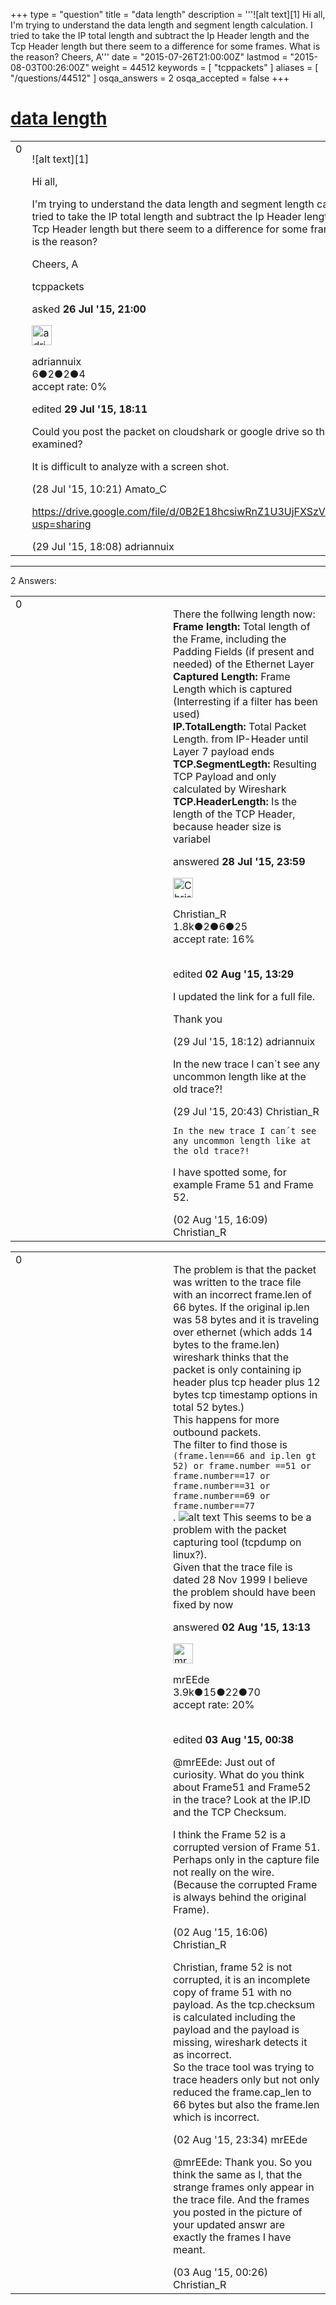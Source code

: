 +++
type = "question"
title = "data length"
description = '''![alt text][1] Hi all, I&#x27;m trying to understand the data length and segment length calculation. I tried to take the IP total length and subtract the Ip Header length and the Tcp Header length but there seem to a difference for some frames. What is the reason? Cheers, A'''
date = "2015-07-26T21:00:00Z"
lastmod = "2015-08-03T00:26:00Z"
weight = 44512
keywords = [ "tcppackets" ]
aliases = [ "/questions/44512" ]
osqa_answers = 2
osqa_accepted = false
+++

<div class="headNormal">

# [data length](/questions/44512/data-length)

</div>

<div id="main-body">

<div id="askform">

<table id="question-table" style="width:100%;"><colgroup><col style="width: 50%" /><col style="width: 50%" /></colgroup><tbody><tr class="odd"><td style="width: 30px; vertical-align: top"><div class="vote-buttons"><span id="post-44512-upvote" class="ajax-command post-vote up" rel="nofollow" title="I like this post (click again to cancel)"> </span><div id="post-44512-score" class="post-score" title="current number of votes">0</div><span id="post-44512-downvote" class="ajax-command post-vote down" rel="nofollow" title="I dont like this post (click again to cancel)"> </span> <span id="favorite-mark" class="ajax-command favorite-mark" rel="nofollow" title="mark/unmark this question as favorite (click again to cancel)"> </span><div id="favorite-count" class="favorite-count"></div></div></td><td><div id="item-right"><div class="question-body"><p>![alt text][1]</p><p>Hi all,</p><p>I'm trying to understand the data length and segment length calculation. I tried to take the IP total length and subtract the Ip Header length and the Tcp Header length but there seem to a difference for some frames. What is the reason?</p><p>Cheers, A</p></div><div id="question-tags" class="tags-container tags"><span class="post-tag tag-link-tcppackets" rel="tag" title="see questions tagged &#39;tcppackets&#39;">tcppackets</span></div><div id="question-controls" class="post-controls"></div><div class="post-update-info-container"><div class="post-update-info post-update-info-user"><p>asked <strong>26 Jul '15, 21:00</strong></p><img src="https://secure.gravatar.com/avatar/4c677562260c945708be7ab99ca96a1e?s=32&amp;d=identicon&amp;r=g" class="gravatar" width="32" height="32" alt="adriannuix&#39;s gravatar image" /><p><span>adriannuix</span><br />
<span class="score" title="6 reputation points">6</span><span title="2 badges"><span class="badge1">●</span><span class="badgecount">2</span></span><span title="2 badges"><span class="silver">●</span><span class="badgecount">2</span></span><span title="4 badges"><span class="bronze">●</span><span class="badgecount">4</span></span><br />
<span class="accept_rate" title="Rate of the user&#39;s accepted answers">accept rate:</span> <span title="adriannuix has no accepted answers">0%</span></p></div><div class="post-update-info post-update-info-edited"><p><span> edited <strong>29 Jul '15, 18:11</strong> </span></p></div></div><div id="comments-container-44512" class="comments-container"><span id="44570"></span><div id="comment-44570" class="comment"><div id="post-44570-score" class="comment-score"></div><div class="comment-text"><p>Could you post the packet on cloudshark or google drive so that it can be examined?</p><p>It is difficult to analyze with a screen shot.</p></div><div id="comment-44570-info" class="comment-info"><span class="comment-age">(28 Jul '15, 10:21)</span> <span class="comment-user userinfo">Amato_C</span></div></div><span id="44613"></span><div id="comment-44613" class="comment"><div id="post-44613-score" class="comment-score"></div><div class="comment-text"><p><a href="https://drive.google.com/file/d/0B2E18hcsiwRnZ1U3UjFXSzVtcnM/view?usp=sharing">https://drive.google.com/file/d/0B2E18hcsiwRnZ1U3UjFXSzVtcnM/view?usp=sharing</a></p></div><div id="comment-44613-info" class="comment-info"><span class="comment-age">(29 Jul '15, 18:08)</span> <span class="comment-user userinfo">adriannuix</span></div></div></div><div id="comment-tools-44512" class="comment-tools"></div><div class="clear"></div><div id="comment-44512-form-container" class="comment-form-container"></div><div class="clear"></div></div></td></tr></tbody></table>

------------------------------------------------------------------------

<div class="tabBar">

<span id="sort-top"></span>

<div class="headQuestions">

2 Answers:

</div>

</div>

<span id="44583"></span>

<div id="answer-container-44583" class="answer">

<table style="width:100%;"><colgroup><col style="width: 50%" /><col style="width: 50%" /></colgroup><tbody><tr class="odd"><td style="width: 30px; vertical-align: top"><div class="vote-buttons"><span id="post-44583-upvote" class="ajax-command post-vote up" rel="nofollow" title="I like this post (click again to cancel)"> </span><div id="post-44583-score" class="post-score" title="current number of votes">0</div><span id="post-44583-downvote" class="ajax-command post-vote down" rel="nofollow" title="I dont like this post (click again to cancel)"> </span></div></td><td><div class="item-right"><div class="answer-body"><p>There the follwing length now:<br />
<strong>Frame length:</strong> Total length of the Frame, including the Padding Fields (if present and needed) of the Ethernet Layer<br />
<strong>Captured Length:</strong> Frame Length which is captured (Interresting if a filter has been used)<br />
<strong>IP.TotalLength:</strong> Total Packet Length. from IP-Header until Layer 7 payload ends<br />
<strong>TCP.SegmentLegth:</strong> Resulting TCP Payload and only calculated by Wireshark<br />
<strong>TCP.HeaderLength:</strong> Is the length of the TCP Header, because header size is variabel</p></div><div class="answer-controls post-controls"></div><div class="post-update-info-container"><div class="post-update-info post-update-info-user"><p>answered <strong>28 Jul '15, 23:59</strong></p><img src="https://secure.gravatar.com/avatar/3b24b339fc62fb46dced6a443d3202ea?s=32&amp;d=identicon&amp;r=g" class="gravatar" width="32" height="32" alt="Christian_R&#39;s gravatar image" /><p><span>Christian_R</span><br />
<span class="score" title="1830 reputation points"><span>1.8k</span></span><span title="2 badges"><span class="badge1">●</span><span class="badgecount">2</span></span><span title="6 badges"><span class="silver">●</span><span class="badgecount">6</span></span><span title="25 badges"><span class="bronze">●</span><span class="badgecount">25</span></span><br />
<span class="accept_rate" title="Rate of the user&#39;s accepted answers">accept rate:</span> <span title="Christian_R has 25 accepted answers">16%</span> </br></br></p></div><div class="post-update-info post-update-info-edited"><p><span> edited <strong>02 Aug '15, 13:29</strong> </span></p></div></div><div id="comments-container-44583" class="comments-container"><span id="44614"></span><div id="comment-44614" class="comment"><div id="post-44614-score" class="comment-score"></div><div class="comment-text"><p>I updated the link for a full file.</p><p>Thank you</p></div><div id="comment-44614-info" class="comment-info"><span class="comment-age">(29 Jul '15, 18:12)</span> <span class="comment-user userinfo">adriannuix</span></div></div><span id="44617"></span><div id="comment-44617" class="comment"><div id="post-44617-score" class="comment-score"></div><div class="comment-text"><p>In the new trace I can´t see any uncommon length like at the old trace?!</p></div><div id="comment-44617-info" class="comment-info"><span class="comment-age">(29 Jul '15, 20:43)</span> <span class="comment-user userinfo">Christian_R</span></div></div><span id="44745"></span><div id="comment-44745" class="comment"><div id="post-44745-score" class="comment-score"></div><div class="comment-text"><pre><code>In the new trace I can´t see any uncommon length like at the old trace?!</code></pre><p>I have spotted some, for example Frame 51 and Frame 52.</p></div><div id="comment-44745-info" class="comment-info"><span class="comment-age">(02 Aug '15, 16:09)</span> <span class="comment-user userinfo">Christian_R</span></div></div></div><div id="comment-tools-44583" class="comment-tools"></div><div class="clear"></div><div id="comment-44583-form-container" class="comment-form-container"></div><div class="clear"></div></div></td></tr></tbody></table>

</div>

<span id="44742"></span>

<div id="answer-container-44742" class="answer">

<table style="width:100%;"><colgroup><col style="width: 50%" /><col style="width: 50%" /></colgroup><tbody><tr class="odd"><td style="width: 30px; vertical-align: top"><div class="vote-buttons"><span id="post-44742-upvote" class="ajax-command post-vote up" rel="nofollow" title="I like this post (click again to cancel)"> </span><div id="post-44742-score" class="post-score" title="current number of votes">0</div><span id="post-44742-downvote" class="ajax-command post-vote down" rel="nofollow" title="I dont like this post (click again to cancel)"> </span></div></td><td><div class="item-right"><div class="answer-body"><p>The problem is that the packet was written to the trace file with an incorrect frame.len of 66 bytes. If the original ip.len was 58 bytes and it is traveling over ethernet (which adds 14 bytes to the frame.len) wireshark thinks that the packet is only containing ip header plus tcp header plus 12 bytes tcp timestamp options in total 52 bytes.)<br />
This happens for more outbound packets.<br />
The filter to find those is <code>(frame.len==66 and ip.len gt 52) or frame.number ==51 or frame.number==17 or frame.number==31 or frame.number==69 or frame.number==77</code><br />
. <img src="https://osqa-ask.wireshark.org/upfiles/wireshark_NB5yZOx.png" alt="alt text" /> This seems to be a problem with the packet capturing tool (tcpdump on linux?).<br />
Given that the trace file is dated 28 Nov 1999 I believe the problem should have been fixed by now</p></div><div class="answer-controls post-controls"></div><div class="post-update-info-container"><div class="post-update-info post-update-info-user"><p>answered <strong>02 Aug '15, 13:13</strong></p><img src="https://secure.gravatar.com/avatar/5500bd1decb766660522dfb347eedc49?s=32&amp;d=identicon&amp;r=g" class="gravatar" width="32" height="32" alt="mrEEde&#39;s gravatar image" /><p><span>mrEEde</span><br />
<span class="score" title="3892 reputation points"><span>3.9k</span></span><span title="15 badges"><span class="badge1">●</span><span class="badgecount">15</span></span><span title="22 badges"><span class="silver">●</span><span class="badgecount">22</span></span><span title="70 badges"><span class="bronze">●</span><span class="badgecount">70</span></span><br />
<span class="accept_rate" title="Rate of the user&#39;s accepted answers">accept rate:</span> <span title="mrEEde has 48 accepted answers">20%</span> </br></br></p></img></div><div class="post-update-info post-update-info-edited"><p><span> edited <strong>03 Aug '15, 00:38</strong> </span></p></div></div><div id="comments-container-44742" class="comments-container"><span id="44744"></span><div id="comment-44744" class="comment"><div id="post-44744-score" class="comment-score"></div><div class="comment-text"><p><span></span><span>@mrEEde</span>: Just out of curiosity. What do you think about Frame51 and Frame52 in the trace? Look at the IP.ID and the TCP Checksum.</p><p>I think the Frame 52 is a corrupted version of Frame 51. Perhaps only in the capture file not really on the wire. (Because the corrupted Frame is always behind the original Frame).</p></div><div id="comment-44744-info" class="comment-info"><span class="comment-age">(02 Aug '15, 16:06)</span> <span class="comment-user userinfo">Christian_R</span></div></div><span id="44751"></span><div id="comment-44751" class="comment"><div id="post-44751-score" class="comment-score"></div><div class="comment-text"><p>Christian, frame 52 is not corrupted, it is an incomplete copy of frame 51 with no payload. As the tcp.checksum is calculated including the payload and the payload is missing, wireshark detects it as incorrect.<br />
So the trace tool was trying to trace headers only but not only reduced the frame.cap_len to 66 bytes but also the frame.len which is incorrect.</p></div><div id="comment-44751-info" class="comment-info"><span class="comment-age">(02 Aug '15, 23:34)</span> <span class="comment-user userinfo">mrEEde</span></div></div><span id="44754"></span><div id="comment-44754" class="comment"><div id="post-44754-score" class="comment-score"></div><div class="comment-text"><p><span></span><span>@mrEEde</span>: Thank you. So you think the same as I, that the strange frames only appear in the trace file. And the frames you posted in the picture of your updated answr are exactly the frames I have meant.</p></div><div id="comment-44754-info" class="comment-info"><span class="comment-age">(03 Aug '15, 00:26)</span> <span class="comment-user userinfo">Christian_R</span></div></div></div><div id="comment-tools-44742" class="comment-tools"></div><div class="clear"></div><div id="comment-44742-form-container" class="comment-form-container"></div><div class="clear"></div></div></td></tr></tbody></table>

</div>

<div class="paginator-container-left">

</div>

</div>

</div>


